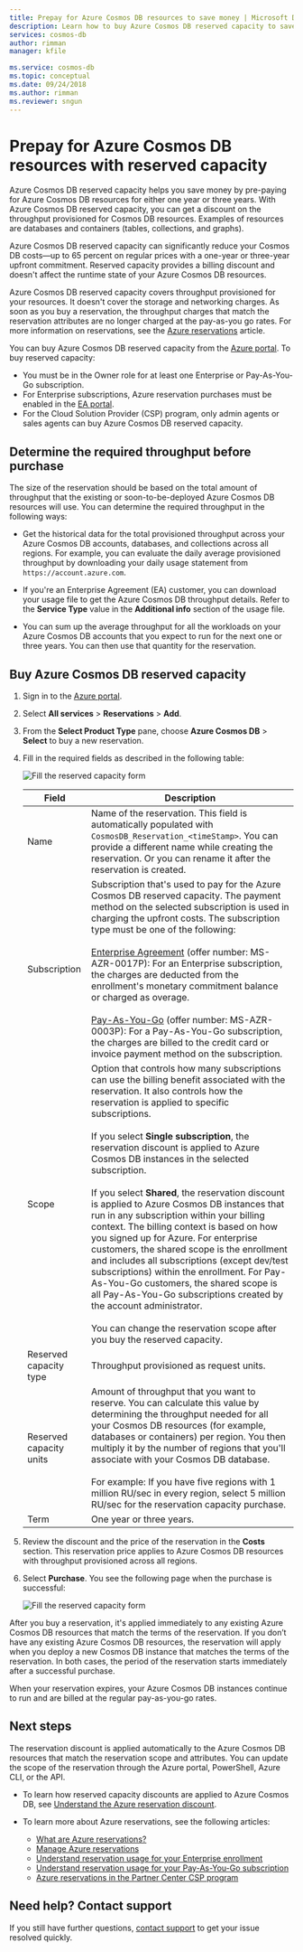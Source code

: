 ```yaml
---
title: Prepay for Azure Cosmos DB resources to save money | Microsoft Docs
description: Learn how to buy Azure Cosmos DB reserved capacity to save on your compute costs.
services: cosmos-db
author: rimman
manager: kfile

ms.service: cosmos-db
ms.topic: conceptual
ms.date: 09/24/2018
ms.author: rimman
ms.reviewer: sngun
---
```


# Prepay for Azure Cosmos DB resources with reserved capacity

Azure Cosmos DB reserved capacity helps you save money by pre-paying for Azure Cosmos DB resources for either one year or three years. With Azure Cosmos DB reserved capacity, you can get a discount on the throughput provisioned for Cosmos DB resources. Examples of resources are databases and containers (tables, collections, and graphs).

Azure Cosmos DB reserved capacity can significantly reduce your Cosmos DB costs&mdash;up to 65 percent on regular prices with a one-year or three-year upfront commitment. Reserved capacity provides a billing discount and doesn't affect the runtime state of your Azure Cosmos DB resources.

Azure Cosmos DB reserved capacity covers throughput provisioned for your resources. It doesn't cover the storage and networking charges. As soon as you buy a reservation, the throughput charges that match the reservation attributes are no longer charged at the pay-as-you go rates. For more information on reservations, see the [Azure reservations](../billing/billing-save-compute-costs-reservations.md) article. 

You can buy Azure Cosmos DB reserved capacity from the [Azure portal](https://portal.azure.com). To buy reserved capacity:

* You must be in the Owner role for at least one Enterprise or Pay-As-You-Go subscription.  
* For Enterprise subscriptions, Azure reservation purchases must be enabled in the [EA portal](https://ea.azure.com/).  
* For the Cloud Solution Provider (CSP) program, only admin agents or sales agents can buy Azure Cosmos DB reserved capacity.

## Determine the required throughput before purchase

The size of the reservation should be based on the total amount of throughput that the existing or soon-to-be-deployed Azure Cosmos DB resources will use. You can determine the required throughput in the following ways:

* Get the historical data for the total provisioned throughput across your Azure Cosmos DB accounts, databases, and collections across all regions. For example, you can evaluate the daily average provisioned throughput by downloading your daily usage statement from `https://account.azure.com`.

* If you're an Enterprise Agreement (EA) customer, you can download your usage file to get the Azure Cosmos DB throughput details. Refer to the **Service Type** value in the **Additional info** section of the usage file.

* You can sum up the average throughput for all the workloads on your Azure Cosmos DB accounts that you expect to run for the next one or three years. You can then use that quantity for the reservation.

## Buy Azure Cosmos DB reserved capacity

1. Sign in to the [Azure portal](https://portal.azure.com).  

2. Select **All services** > **Reservations** > **Add**.  

3. From the **Select Product Type** pane, choose **Azure Cosmos DB** > **Select** to buy a new reservation.  

4. Fill in the required fields as described in the following table:

   ![Fill the reserved capacity form](./media/cosmos-db-reserved-capacity/fill_reserved_capacity_form.png) 

   |Field  |Description  |
   |---------|---------|
   |Name   |    Name of the reservation. This field is automatically populated with `CosmosDB_Reservation_<timeStamp>`. You can provide a different name while creating the reservation. Or you can rename it after the reservation is created.      |
   |Subscription  |   Subscription that's used to pay for the Azure Cosmos DB reserved capacity. The payment method on the selected subscription is used in charging the upfront costs. The subscription type must be one of the following: <br/><br/>  [Enterprise Agreement](https://azure.microsoft.com/pricing/enterprise-agreement/) (offer number: MS-AZR-0017P): For an Enterprise subscription, the charges are deducted from the enrollment's monetary commitment balance or charged as overage. <br/><br/> [Pay-As-You-Go](https://azure.microsoft.com/offers/ms-azr-0003p/) (offer number: MS-AZR-0003P): For a Pay-As-You-Go subscription, the charges are billed to the credit card or invoice payment method on the subscription.    |
   |Scope   |  	Option that controls how many subscriptions can use the billing benefit associated with the reservation. It also controls how the reservation is applied to specific subscriptions.   <br/><br/>  If you select **Single subscription**, the reservation discount is applied to Azure Cosmos DB instances in the selected subscription. <br/><br/>  If you select **Shared**, the reservation discount is applied to Azure Cosmos DB instances that run in any subscription within your billing context. The billing context is based on how you signed up for Azure. For enterprise customers, the shared scope is the enrollment and includes all subscriptions (except dev/test subscriptions) within the enrollment. For Pay-As-You-Go customers, the shared scope is all Pay-As-You-Go subscriptions created by the account administrator.  <br/><br/> You can change the reservation scope after you buy the reserved capacity.  |
   |Reserved capacity type   |  Throughput provisioned as request units.|
   |Reserved capacity units  |  	Amount of throughput that you want to reserve. You can calculate this value by determining the throughput needed for all your Cosmos DB resources (for example, databases or containers) per region. You then multiply it by the number of regions that you'll associate with your Cosmos DB database.  <br/><br/> For example: If you have five regions with 1 million RU/sec in every region, select 5 million RU/sec for the reservation capacity purchase.    |
   |Term  |   One year or three years.   |

5. Review the discount and the price of the reservation in the **Costs** section. This reservation price applies to Azure Cosmos DB resources with throughput provisioned across all regions.  

6. Select **Purchase**. You see the following page when the purchase is successful: 

   ![Fill the reserved capacity form](./media/cosmos-db-reserved-capacity/reserved_capacity_successful.png) 

After you buy a reservation, it's applied immediately to any existing Azure Cosmos DB resources that match the terms of the reservation. If you don’t have any existing Azure Cosmos DB resources, the reservation will apply when you deploy a new Cosmos DB instance that matches the terms of the reservation. In both cases, the period of the reservation starts immediately after a successful purchase. 

When your reservation expires, your Azure Cosmos DB instances continue to run and are billed at the regular pay-as-you-go rates.

## Next steps

The reservation discount is applied automatically to the Azure Cosmos DB resources that match the reservation scope and attributes. You can update the scope of the reservation through the Azure portal, PowerShell, Azure CLI, or the API.

*  To learn how reserved capacity discounts are applied to Azure Cosmos DB, see [Understand the Azure reservation discount](../billing/billing-understand-cosmosdb-reservation-charges.md).

* To learn more about Azure reservations, see the following articles:

   * [What are Azure reservations?](../billing/billing-save-compute-costs-reservations.md)  
   * [Manage Azure reservations](../billing/billing-manage-reserved-vm-instance.md)  
   * [Understand reservation usage for your Enterprise enrollment](../billing/billing-understand-reserved-instance-usage-ea.md)  
   * [Understand reservation usage for your Pay-As-You-Go subscription](../billing/billing-understand-reserved-instance-usage.md)
   * [Azure reservations in the Partner Center CSP program](https://docs.microsoft.com/partner-center/azure-reservations)

## Need help? Contact support

If you still have further questions, [contact support](https://portal.azure.com/?#blade/Microsoft_Azure_Support/HelpAndSupportBlade) to get your issue resolved quickly.

